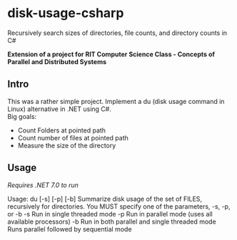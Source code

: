 # disk-usage-csharp
Recursively search sizes of directories, file counts, and directory counts in C#

**Extension of a project for RIT Computer Science Class - Concepts of Parallel and Distributed Systems**

## Intro
This was a rather simple project. Implement a du (disk usage command in Linux) alternative in .NET using C#.  
Big goals:
  - Count Folders at pointed path
  - Count number of files at pointed path
  - Measure the size of the directory

## Usage
*Requires .NET 7.0 to run*

Usage: du [-s] [-p] [-b] <path>
Summarize disk usage of the set of FILES, recursively for directories.
You MUST specify one of the parameters, -s, -p, or -b
-s	Run in single threaded mode
-p	Run in parallel mode (uses all available processors)
-b	Run in both parallel and single threaded mode
	Runs parallel followed by sequential mode
